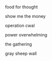 food for thought

show me the money

operation cwal

power overwhelming

the gathering

gray sheep wall
